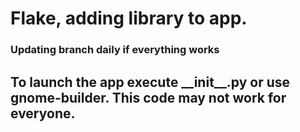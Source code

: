  # Flake, adding library to app.
  <h3> Updating branch daily if everything works</h3>
  <h2> To launch the app execute __init__.py or use gnome-builder. This code may not work for everyone. </h2>
  
